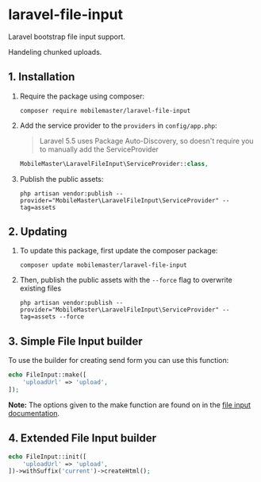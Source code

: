 laravel-file-input
================

Laravel bootstrap file input support.

Handeling chunked uploads.

## 1. Installation

1. Require the package using composer:

    ```
    composer require mobilemaster/laravel-file-input
    ```

2. Add the service provider to the `providers` in `config/app.php`:

    > Laravel 5.5 uses Package Auto-Discovery, so doesn't require you to manually add the ServiceProvider

    ```php
    MobileMaster\LaravelFileInput\ServiceProvider::class,
    ```

3. Publish the public assets:

    ```
    php artisan vendor:publish --provider="MobileMaster\LaravelFileInput\ServiceProvider" --tag=assets
    ```

## 2. Updating

1. To update this package, first update the composer package:

    ```
    composer update mobilemaster/laravel-file-input
    ```

2. Then, publish the public assets with the `--force` flag to overwrite existing files

    ```
    php artisan vendor:publish --provider="MobileMaster\LaravelFileInput\ServiceProvider" --tag=assets --force
    ```

## 3. Simple File Input builder
To use the builder for creating send form you can use this function:

```php
echo FileInput::make([
    'uploadUrl' => 'upload',
]);
```

**Note:** The options given to the make function are found on in the [file input documentation](https://github.com/kartik-v/bootstrap-fileinput/wiki/09.-%E5%8F%82%E6%95%B0).


## 4. Extended File Input builder

```php
echo FileInput::init([
    'uploadUrl' => 'upload',
])->withSuffix('current')->createHtml();
```